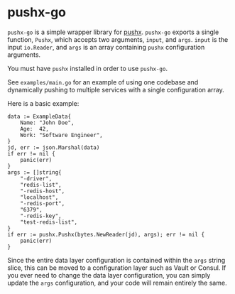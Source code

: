 # pushx-go

`pushx-go` is a simple wrapper library for [pushx](https://github.com/robertlestak/pushx). `pushx-go` exports a single function, `Pushx`, which accepts two arguments, `input`, and `args`. `input` is the input `io.Reader`, and `args` is an array containing `pushx` configuration arguments. 

You must have `pushx` installed in order to use `pushx-go`.

See `examples/main.go` for an example of using one codebase and dynamically pushing to multiple services with a single configuration array.

Here is a basic example:

```golang
data := ExampleData{
    Name: "John Doe",
    Age:  42,
    Work: "Software Engineer",
}
jd, err := json.Marshal(data)
if err != nil {
    panic(err)
}
args := []string{
    "-driver",
    "redis-list",
    "-redis-host",
    "localhost",
    "-redis-port",
    "6379",
    "-redis-key",
    "test-redis-list",
}
if err := pushx.Pushx(bytes.NewReader(jd), args); err != nil {
    panic(err)
}
```

Since the entire data layer configuration is contained within the `args` string slice, this can be moved to a configuration layer such as Vault or Consul. If you ever need to change the data layer configuration, you can simply update the `args` configuration, and your code will remain entirely the same.